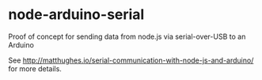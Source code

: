 # node-arduino-serial
Proof of concept for sending data from node.js via serial-over-USB to an Arduino

See http://matthughes.io/serial-communication-with-node-js-and-arduino/ for more details.
